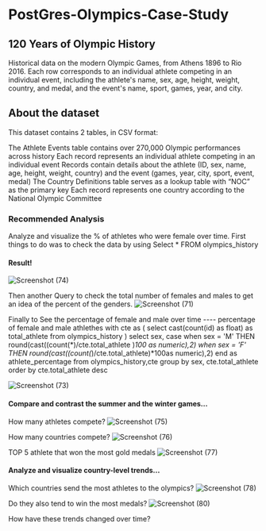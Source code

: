 
# PostGres-Olympics-Case-Study

## 120 Years of Olympic History
Historical data on the modern Olympic Games, from Athens 1896 to Rio 2016. Each row corresponds to an individual athlete competing in an individual event, including the athlete's name, sex, age, height, weight, country, and medal, and the event's name, sport, games, year, and city.

## About the dataset
This dataset contains 2 tables, in CSV format:

The Athlete Events table contains over 270,000
Olympic performances across history
Each record represents an individual athlete 
competing in an individual event
Records contain details about the 
athlete (ID, sex, name, age, height, weight, country) and the event (games, year, city, sport, event, medal)
The Country Definitions table serves as a lookup table with “NOC” as the primary key
Each record represents one country according
to the National Olympic Committee

### Recommended Analysis
Analyze and visualize the % of athletes who were female over time.
First things to do was to check the data by using
Select * FROM olympics_history
#### Result!
![Screenshot (74)](https://user-images.githubusercontent.com/41531796/199007815-4603c6b7-b4dd-456c-ab30-a02964594f77.png)

Then another Query to check the total number of females and males to get an idea of the percent of the genders.
![Screenshot (71)](https://user-images.githubusercontent.com/41531796/199002985-11c420e0-927f-4e7d-87d9-f0fa5a8b72af.png)

Finally to See the percentage of female and male over time
---- percentage of female and male athlethes 
with cte as 
(
    select cast(count(id) as float) as total_athlete
    from olympics_history
    )
    select sex,
    case when sex = 'M' THEN round(cast((count(*)/cte.total_athlete )*100 as numeric),2)
    when sex = 'F' THEN round(cast((count(*)/cte.total_athlete)*100as numeric),2)
    end as athlete_percentage
    from olympics_history,cte
    group by sex, cte.total_athlete
    order by cte.total_athlete desc

![Screenshot (73)](https://user-images.githubusercontent.com/41531796/199007409-592e6639-f54e-4ec0-84fd-75f0368a6611.png)

    



#### Compare and contrast the summer and the winter games...

How many athletes compete?
![Screenshot (75)](https://user-images.githubusercontent.com/41531796/199008515-4623e981-1db3-4d97-84f2-2bf8c96d9999.png)

How many countries compete?
![Screenshot (76)](https://user-images.githubusercontent.com/41531796/199010045-62be1309-98eb-4428-98e4-f7dd7a33eb27.png)


TOP 5 athlete that won the most gold medals
![Screenshot (77)](https://user-images.githubusercontent.com/41531796/199010547-24114f29-3c7f-4f33-bca2-0b976e113d42.png)


#### Analyze and visualize country-level trends...
Which countries send the most athletes to the olympics?
![Screenshot (78)](https://user-images.githubusercontent.com/41531796/199010873-9387789d-5d47-44a7-acc8-a7cd66ce1b4e.png)

Do they also tend to win the most medals?
![Screenshot (80)](https://user-images.githubusercontent.com/41531796/199011113-86264993-2e36-4585-a318-b77595cdb83c.png)


How have these trends changed over time?


